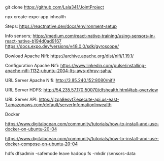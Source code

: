 git clone https://github.com/Lala341/JointProject

npx create-expo-app inhealth   

Steps: https://reactnative.dev/docs/environment-setup

Info sensors; https://medium.com/react-native-training/using-sensors-in-react-native-b194d0ad9167
https://docs.expo.dev/versions/v48.0.0/sdk/gyroscope/


Dowload Apache Nifi: https://archive.apache.org/dist/nifi/1.19.1/

Configuration Apache Nifi: https://www.linkedin.com/pulse/installing-apache-nifi-1132-ubuntu-2004-lts-aws-dhruv-sahu/

URL Server Apache Nifi: http://3.85.240.152:8080/nifi/

URL Server HDFS: http://54.235.57.170:50070/dfshealth.html#tab-overview

URL Server API: https://jzqa8esvt7.execute-api.us-east-1.amazonaws.com/default/serverInfomationInwealth



Docker

https://www.digitalocean.com/community/tutorials/how-to-install-and-use-docker-on-ubuntu-20-04

https://www.digitalocean.com/community/tutorials/how-to-install-and-use-docker-compose-on-ubuntu-20-04


hdfs dfsadmin -safemode leave
hadoop fs -mkdir /sensors-data

